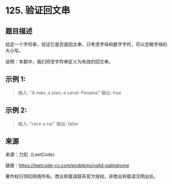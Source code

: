 # 125. 验证回文串

## 题目描述
给定一个字符串，验证它是否是回文串，只考虑字母和数字字符，可以忽略字母的大小写。

说明：本题中，我们将空字符串定义为有效的回文串。

## 示例 1:

> 输入: "A man, a plan, a canal: Panama"
> 输出: true

## 示例 2:

> 输入: "race a car"
> 输出: false

## 来源
来源：力扣（LeetCode）

链接：https://leetcode-cn.com/problems/valid-palindrome

著作权归领扣网络所有。商业转载请联系官方授权，非商业转载请注明出处。